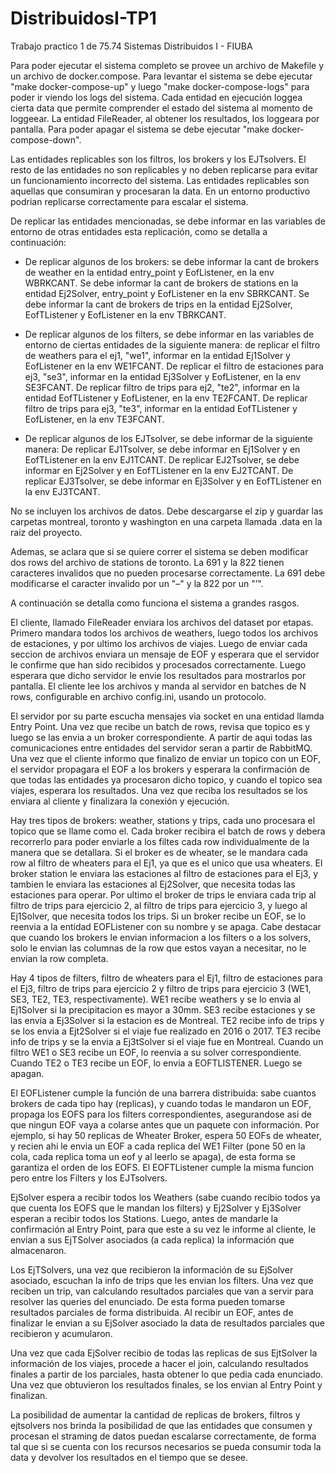 # DistribuidosI-TP1
Trabajo practico 1 de 75.74 Sistemas Distribuidos I - FIUBA

Para poder ejecutar el sistema completo se provee un archivo de Makefile y un archivo de docker.compose. Para levantar el sistema se debe ejecutar "make docker-compose-up" y luego "make  docker-compose-logs" para poder ir viendo los logs del sistema. Cada entidad en ejecución loggea cierta data que permite comprender el estado del sistema al momento de loggeear. La entidad FileReader, al obtener los resultados, los loggeara por pantalla. Para poder apagar el sistema se debe ejecutar "make docker-compose-down".

Las entidades replicables son los filtros, los brokers y los EJTsolvers. El resto de las entidades no son replicables y no deben replicarse para evitar un funcionamiento incorrecto del sistema. Las entidades replicables son aquellas que consumiran y procesaran la data. En un entorno productivo podrian replicarse correctamente para escalar el sistema.

De replicar las entidades mencionadas, se debe informar en las variables de entorno de otras entidades esta replicación, como se detalla a continuación:

- De replicar algunos de los brokers: se debe informar la cant de brokers de weather en la entidad entry_point y EofListener, en la env WBRKCANT. Se debe informar la cant de brokers de stations en la entidad Ej2Solver, entry_point y EofListener en la env SBRKCANT. Se debe informar la cant de brokers de trips en la entidad Ej2Solver, EofTListener y EofListener en la env TBRKCANT.

- De replicar algunos de los filters, se debe informar en las variables de entorno de ciertas entidades de la siguiente manera: de replicar el filtro de weathers para el ej1, "we1", informar en la entidad Ej1Solver y EofListener en la env WE1FCANT. De replicar el filtro de estaciones para ej3, "se3", informar en la entidad Ej3Solver y EofListener, en la env SE3FCANT. De replicar filtro de trips para ej2, "te2", informar en la entidad EofTListener y EofListener, en la env TE2FCANT. De replicar filtro de trips para ej3, "te3", informar en la entidad EofTListener y EofListener, en la env TE3FCANT.

- De replicar algunos de los EJTsolver, se debe informar de la siguiente manera: De replicar EJ1Tsolver, se debe informar en Ej1Solver y en EofTListener en la env EJ1TCANT. De replicar EJ2Tsolver, se debe informar en Ej2Solver y en EofTListener en la env EJ2TCANT. De replicar EJ3Tsolver, se debe informar en Ej3Solver y en EofTListener en la env EJ3TCANT. 

No se incluyen los archivos de datos. Debe descargarse el zip y guardar las carpetas montreal, toronto y washington en una carpeta llamada .data en la raiz del proyecto.

Ademas, se aclara que si se quiere correr el sistema se deben modificar dos rows del archivo de stations de toronto. La 691 y la 822 tienen caracteres invalidos que no pueden procesarse correctamente. La 691 debe modificarse el caracter invalido por un "–" y la 822 por un "’".

A continuación se detalla como funciona el sistema a grandes rasgos.

El cliente, llamado FileReader enviara los archivos del dataset por etapas. Primero mandara todos los archivos de weathers, luego todos los archivos de estaciones, y por ultimo los archivos de viajes. Luego de enviar cada seccion de archivos enviara un mensaje de EOF y esperara que el servidor le confirme que han sido recibidos y procesados correctamente. Luego esperara que dicho servidor le envie los resultados para mostrarlos por pantalla. El cliente lee los archivos y manda al servidor en batches de N rows, configurable en archivo config.ini, usando un protocolo.

El servidor por su parte escucha mensajes via socket en una entidad llamda Entry Point. Una vez que recibe un batch de rows, revisa que topico es y luego se las envia a un broker correspondiente. A partir de aqui todas las comunicaciones entre entidades del servidor seran a partir de RabbitMQ. Una vez que el cliente informo que finalizo de enviar un topico con un EOF, el servidor propagara el EOF a los brokers y esperara la confirmación de que todas las entidades ya procesaron dicho topico, y cuando el topico sea viajes, esperara los resultados. Una vez que reciba los resultados se los enviara al cliente y finalizara la conexión y ejecución.

Hay tres tipos de brokers: weather, stations y trips, cada uno procesara el topico que se llame como el. Cada broker recibira el batch de rows y debera recorrerlo para poder enviarle a los filtes cada row individualmente de la manera que se detallara. Si el broker es de wheater, se le mandara cada row al filtro de wheaters para el Ej1, ya que es el unico que usa wheaters. El broker station le enviara las estaciones al filtro de estaciones para el Ej3, y tambien le enviara las estaciones al Ej2Solver, que necesita todas las estaciones para operar. Por ultimo el broker de trips le enviara cada trip al filtro de trips para ejercicio 2, al filtro de trips para ejercicio 3, y luego al Ej1Solver, que necesita todos los trips. Si un broker recibe un EOF, se lo reenvia a la entidad EOFListener con su nombre y se apaga. Cabe destacar que cuando los brokers le envian informacion a los filters o a los solvers, solo le envian las columnas de la row que estos vayan a necesitar, no le envian la row completa.

Hay 4 tipos de filters, filtro de wheaters para el Ej1, filtro de estaciones para el Ej3, filtro de trips para ejercicio 2 y filtro de trips para ejercicio 3 (WE1, SE3, TE2, TE3, respectivamente). WE1 recibe weathers y se lo envia al Ej1Solver si la precipitacion es mayor a 30mm. SE3 recibe estaciones y se las envia a Ej3Solver si la estacion es de Montreal. TE2 recibe info de trips y se los envia a Ejt2Solver si el viaje fue realizado en 2016 o 2017. TE3 recibe info de trips y se la envia a Ej3tSolver si el viaje fue en Montreal. Cuando un filtro WE1 o SE3 recibe un EOF, lo reenvia a su solver correspondiente. Cuando TE2 o TE3 recibe un EOF, lo envia a EOFTLISTENER. Luego se apagan.

El EOFListener cumple la función de una barrera distribuida: sabe cuantos brokers de cada tipo hay (replicas), y cuando todas le mandaron un EOF, propaga los EOFS para los filters correspondientes, asegurandose asi de que ningun EOF vaya a colarse antes que un paquete con información. Por ejemplo, si hay 50 replicas de Wheater Broker, espera 50 EOFs de wheater, y recien ahi le envia un EOF a cada replica del WE1 Filter (pone 50 en la cola, cada replica toma un eof y al leerlo se apaga), de esta forma se garantiza el orden de los EOFS.
El EOFTListener cumple la misma funcion pero entre los Filters y los EJTsolvers.

EjSolver espera a recibir todos los Weathers (sabe cuando recibio todos ya que cuenta los EOFS que le mandan los filters) y Ej2Solver y Ej3Solver esperan a recibir todos los Stations. Luego, antes de mandarle la confirmación al Entry Point, para que este a su vez le informe al cliente, le envian a sus EjTSolver asociados (a cada replica) la información que almacenaron. 

Los EjTSolvers, una vez que recibieron la información de su EjSolver asociado, escuchan la info de trips que les envian los filters. Una vez que reciben un trip, van calculando resultados parciales que van a servir para resolver las queries del enunciado. De esta forma pueden tomarse resultados parciales de forma distribuida. Al recibir un EOF, antes de finalizar le envian a su EjSolver asociado la data de resultados parciales que recibieron y acumularon.

Una vez que cada EjSolver recibio de todas las replicas de sus EjtSolver la información de los viajes, procede a hacer el join, calculando resultados finales a partir de los parciales, hasta obtener lo que pedia cada enunciado. Una vez que obtuvieron los resultados finales, se los envian al Entry Point y finalizan.

La posibilidad de aumentar la cantidad de replicas de brokers, filtros y ejtsolvers nos brinda la posibilidad de que las entidades que consumen y procesan el straming de datos puedan escalarse correctamente, de forma tal que si se cuenta con los recursos necesarios se pueda consumir toda la data y devolver los resultados en el tiempo que se desee.
